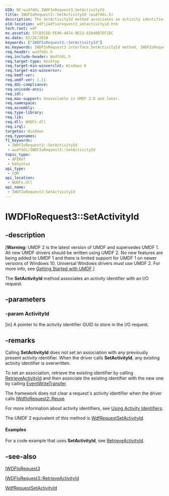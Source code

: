 ```yaml
---
UID: NF:wudfddi.IWDFIoRequest3.SetActivityId
title: IWDFIoRequest3::SetActivityId (wudfddi.h)
description: The SetActivityId method associates an activity identifier with an I/O request.
old-location: wdf\iwdfiorequest3_setactivityid.htm
tech.root: wdf
ms.assetid: 57CB3CED-FE46-4A74-9E23-82640B7EF1DC
ms.date: 02/26/2018
keywords: ["IWDFIoRequest3::SetActivityId"]
ms.keywords: IWDFIoRequest3 interface,SetActivityId method, IWDFIoRequest3.SetActivityId, IWDFIoRequest3::SetActivityId, SetActivityId, SetActivityId method, SetActivityId method,IWDFIoRequest3 interface, umdf.iwdfiorequest3_setactivityid, wdf.iwdfiorequest3_setactivityid, wudfddi/IWDFIoRequest3::SetActivityId
req.header: wudfddi.h
req.include-header: Wudfddi.h
req.target-type: Desktop
req.target-min-winverclnt: Windows 8
req.target-min-winversvr: 
req.kmdf-ver: 
req.umdf-ver: 1.11
req.ddi-compliance: 
req.unicode-ansi: 
req.idl: 
req.max-support: Unavailable in UMDF 2.0 and later.
req.namespace: 
req.assembly: 
req.type-library: 
req.lib: 
req.dll: WUDFx.dll
req.irql: 
targetos: Windows
req.typenames: 
f1_keywords:
 - IWDFIoRequest3::SetActivityId
 - wudfddi/IWDFIoRequest3::SetActivityId
topic_type:
 - APIRef
 - kbSyntax
api_type:
 - COM
api_location:
 - WUDFx.dll
api_name:
 - IWDFIoRequest3.SetActivityId
---
```


# IWDFIoRequest3::SetActivityId


## -description

<p class="CCE_Message">[<b>Warning:</b> UMDF 2 is the latest version of UMDF and supersedes UMDF 1.  All new UMDF drivers should be written using UMDF 2.  No new features are being added to UMDF 1 and there is limited support for UMDF 1 on newer versions of Windows 10.  Universal Windows drivers must use UMDF 2.  For more info, see <a href="/windows-hardware/drivers/wdf/getting-started-with-umdf-version-2">Getting Started with UMDF</a>.]


   The 
  <b>SetActivityId</b> method associates an activity identifier with an I/O request.

## -parameters

### -param ActivityId 

[in]
A pointer to the activity identifier GUID to store in the I/O request.

## -remarks

Calling <b>SetActivityId</b> does not set an association with any previously present activity identifier. When the driver calls <b>SetActivityId</b>, any existing activity identifier is overwritten.

To set an association, retrieve the existing identifier by calling <a href="/windows-hardware/drivers/ddi/wudfddi/nf-wudfddi-iwdfiorequest3-retrieveactivityid">RetrieveActivityId</a> and then associate the existing identifier with the new one by calling <a href="/windows/win32/api/evntprov/nf-evntprov-eventwritetransfer">EventWriteTransfer</a>.

The framework does not clear a request's activity identifier when the driver calls <a href="/windows-hardware/drivers/ddi/wudfddi/nf-wudfddi-iwdfiorequest2-reuse">IWdfIoRequest2::Reuse</a>.

For more information about activity identifiers, see <a href="/windows-hardware/drivers/wdf/using-activity-identifiers">Using Activity Identifiers</a>.

The UMDF 2 equivalent of this method is <a href="/windows-hardware/drivers/ddi/wdfrequest/nf-wdfrequest-wdfrequestsetactivityid">WdfRequestSetActivityId</a>.


#### Examples

For a code example that uses <b>SetActivityId</b>, see <a href="/windows-hardware/drivers/ddi/wudfddi/nf-wudfddi-iwdfiorequest3-retrieveactivityid">RetrieveActivityId</a>.

<div class="code"></div>

## -see-also

<a href="/windows-hardware/drivers/ddi/wudfddi/nn-wudfddi-iwdfiorequest3">IWDFIoRequest3</a>



<a href="/windows-hardware/drivers/ddi/wudfddi/nf-wudfddi-iwdfiorequest3-retrieveactivityid">IWDFIoRequest3::RetrieveActivityId</a>



<a href="/windows-hardware/drivers/ddi/wdfrequest/nf-wdfrequest-wdfrequestsetactivityid">WdfRequestSetActivityId</a>